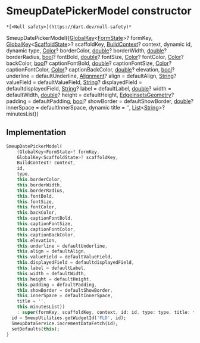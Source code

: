 


# SmeupDatePickerModel constructor




    *[<Null safety>](https://dart.dev/null-safety)*



SmeupDatePickerModel({[GlobalKey](https://api.flutter.dev/flutter/widgets/GlobalKey-class.html)&lt;[FormState](https://api.flutter.dev/flutter/widgets/FormState-class.html)>? formKey, [GlobalKey](https://api.flutter.dev/flutter/widgets/GlobalKey-class.html)&lt;[ScaffoldState](https://api.flutter.dev/flutter/material/ScaffoldState-class.html)>? scaffoldKey, [BuildContext](https://api.flutter.dev/flutter/widgets/BuildContext-class.html)? context, dynamic id, dynamic type, [Color](https://api.flutter.dev/flutter/dart-ui/Color-class.html)? borderColor, [double](https://api.flutter.dev/flutter/dart-core/double-class.html)? borderWidth, [double](https://api.flutter.dev/flutter/dart-core/double-class.html)? borderRadius, [bool](https://api.flutter.dev/flutter/dart-core/bool-class.html)? fontBold, [double](https://api.flutter.dev/flutter/dart-core/double-class.html)? fontSize, [Color](https://api.flutter.dev/flutter/dart-ui/Color-class.html)? fontColor, [Color](https://api.flutter.dev/flutter/dart-ui/Color-class.html)? backColor, [bool](https://api.flutter.dev/flutter/dart-core/bool-class.html)? captionFontBold, [double](https://api.flutter.dev/flutter/dart-core/double-class.html)? captionFontSize, [Color](https://api.flutter.dev/flutter/dart-ui/Color-class.html)? captionFontColor, [Color](https://api.flutter.dev/flutter/dart-ui/Color-class.html)? captionBackColor, [double](https://api.flutter.dev/flutter/dart-core/double-class.html)? elevation, [bool](https://api.flutter.dev/flutter/dart-core/bool-class.html)? underline = defaultUnderline, [Alignment](https://api.flutter.dev/flutter/painting/Alignment-class.html)? align = defaultAlign, [String](https://api.flutter.dev/flutter/dart-core/String-class.html)? valueField = defaultValueField, [String](https://api.flutter.dev/flutter/dart-core/String-class.html)? displayedField = defaultdisplayedField, [String](https://api.flutter.dev/flutter/dart-core/String-class.html)? label = defaultLabel, [double](https://api.flutter.dev/flutter/dart-core/double-class.html)? width = defaultWidth, [double](https://api.flutter.dev/flutter/dart-core/double-class.html)? height = defaultHeight, [EdgeInsetsGeometry](https://api.flutter.dev/flutter/painting/EdgeInsetsGeometry-class.html)? padding = defaultPadding, [bool](https://api.flutter.dev/flutter/dart-core/bool-class.html)? showBorder = defaultShowBorder, [double](https://api.flutter.dev/flutter/dart-core/double-class.html)? innerSpace = defaultInnerSpace, dynamic title = '', [List](https://api.flutter.dev/flutter/dart-core/List-class.html)&lt;[String](https://api.flutter.dev/flutter/dart-core/String-class.html)>? minutesList})





## Implementation

```dart
SmeupDatePickerModel(
    {GlobalKey<FormState>? formKey,
    GlobalKey<ScaffoldState>? scaffoldKey,
    BuildContext? context,
    id,
    type,
    this.borderColor,
    this.borderWidth,
    this.borderRadius,
    this.fontBold,
    this.fontSize,
    this.fontColor,
    this.backColor,
    this.captionFontBold,
    this.captionFontSize,
    this.captionFontColor,
    this.captionBackColor,
    this.elevation,
    this.underline = defaultUnderline,
    this.align = defaultAlign,
    this.valueField = defaultValueField,
    this.displayedField = defaultdisplayedField,
    this.label = defaultLabel,
    this.width = defaultWidth,
    this.height = defaultHeight,
    this.padding = defaultPadding,
    this.showBorder = defaultShowBorder,
    this.innerSpace = defaultInnerSpace,
    title = '',
    this.minutesList})
    : super(formKey, scaffoldKey, context, id: id, type: type, title: title) {
  id = SmeupUtilities.getWidgetId('FLD', id);
  SmeupDataService.incrementDataFetch(id);
  setDefaults(this);
}
```







